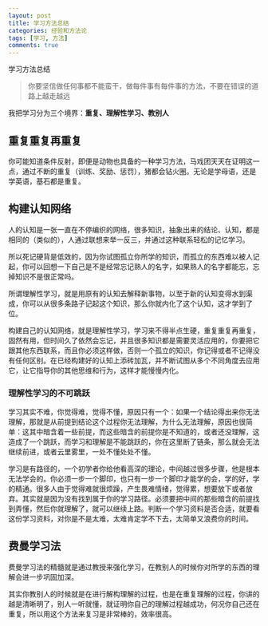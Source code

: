 ```yaml
---
layout: post
title: 学习方法总结
categories: 经验和方法论
tags: [学习, 方法]
comments: true
---
```



学习方法总结

>你要坚信做任何事都不能蛮干，做每件事有每件事的方法，不要在错误的道路上越走越远

我把学习分为三个境界：**重复、理解性学习、教别人**

## 重复重复再重复

你可能知道条件反射，即便是动物也具备的一种学习方法，马戏团天天在证明这一点，通过不断的重复（训练、奖励、惩罚），猪都会钻火圈。无论是学母语，还是学英语，基石都是重复。

## 构建认知网络

人的认知是一张一直在不停编织的网络，很多知识，抽象出来的结论、认知，都是相同的（类似的），人通过联想来举一反三，并通过这种联系轻松的记忆学习。

所以死记硬背是低效的，因为你试图孤立你所学的知识，而孤立的东西难以被人记起，你可以回想一下自己是不是经常忘记熟人的名字，如果熟人的名字都能忘，忘掉知识不是很正常吗。

所谓理解性学习，就是用原有的认知去解释新事物，以至于新的认知变得水到渠成，你可以从很多条路子记起这个知识，那么你就内化了这个认知，这才学到了位。

构建自己的认知网络，就是理解性学习，学习来不得半点生硬，重复重复再重复，固然有用，但时间久了依然会忘记，并且很多知识都是需要灵活应用的，你要把它跟其他东西联系，而且你必须这样做，否则一个孤立的知识，你记得或者不记得没有任何区别。在已经构建好的认知上添砖加瓦，并不断试图从多个不同角度去应用它，让它指导你的其他思维和行为，这样才能慢慢内化。

### 理解性学习的不可跳跃

学习其实不难，你觉得难，觉得不懂，原因只有一个：如果一个结论得出来你无法理解，那就是从前提到结论这个过程你无法理解，为什么无法理解，原因也很简单：这其中暗含着一些前提，而这些暗含的前提你是不知道的，或者还没理解，这造成了一个跳跃，而学习和理解是不能跳跃的，你在这里断了链条，那么就会无法继续前进，或者云里雾里，一处不懂处处不懂。

学习是有路径的，一个初学者你给他看高深的理论，中间越过很多步骤，他是根本无法学会的。你必须一步一个脚印，也只有一步一个脚印才能学的会，学的好，学的精通。很多人由于觉得难就很烦躁，产生畏难情绪，觉得累，想要放下或者放弃。其实就是因为没有找到属于你的学习路径。必须要把中间的那些暗含的前提找到弄懂，然后你就理解了，就可以继续上路。判断一个学习资料是否合适，就要看这份学习资料，对你是不是太难，太难肯定学不下去，太简单又浪费你的时间。

## 费曼学习法

费曼学习法的精髓就是通过教授来强化学习，在教别人的时候你对所学的东西的理解会进一步巩固加深。

其实你教别人的时候就是在进行解构理解的过程，也是在重复理解的过程，你讲的越是清晰明了，别人一听就懂，就证明你自己的理解过程越成功，何况你自己还在重复，所以用这个方法来复习是非常棒的，效率很高。
